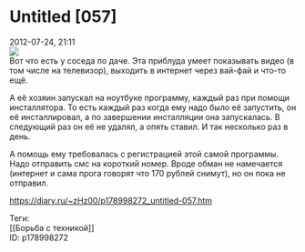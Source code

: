 Untitled [057]
===============

   
 2012-07-24, 21:11   
    [![](http://s014.radikal.ru/i326/1207/80/ed673618af3at.jpg)](http://radikal.ru/F/s014.radikal.ru/i326/1207/80/ed673618af3a.jpg)     
 Вот что есть у соседа по даче. Эта приблуда умеет показывать видео (в том числе на телевизор), выходить в интернет через вай-фай и что-то ещё.   
   
 А её хозяин запускал на ноутбуке программу, каждый раз при помощи инсталлятора. То есть каждый раз когда ему надо было её запустить, он её инсталлировал, а по завершении инсталляции она запускалась. В следующий раз он её не удалял, а опять ставил. И так несколько раз в день.   
   
 А помощь ему требовалась с регистрацией этой самой программы. Надо отправить смс на короткий номер. Вроде обман не намечается (интернет и сама прога говорят что 170 рублей снимут), но он пока не отправил.   
    
 <https://diary.ru/~zHz00/p178998272_untitled-057.htm>   
   
 Теги:   
 [[Борьба с техникой]]   
 ID: p178998272